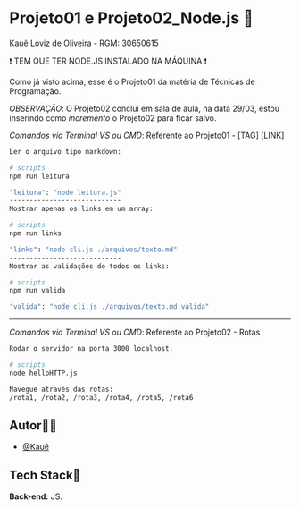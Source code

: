 # Projeto01 e Projeto02_Node.js 🎲
Kauê Loviz de Oliveira - RGM: 30650615

❗ TEM QUE TER NODE.JS INSTALADO NA MÁQUINA ❗

Como já visto acima, esse é o Projeto01 da matéria de Técnicas de Programação.

*OBSERVAÇÃO*: O Projeto02 conclui em sala de aula, na data 29/03, estou inserindo como *incremento* o Projeto02 para ficar salvo.

*Comandos via Terminal VS ou CMD*: Referente ao Projeto01 - [TAG] [LINK]
```bash
Ler o arquivo tipo markdown:

# scripts
npm run leitura

"leitura": "node leitura.js"
----------------------------
Mostrar apenas os links em um array:

# scripts
npm run links

"links": "node cli.js ./arquivos/texto.md"
----------------------------
Mostrar as validações de todos os links:

# scripts
npm run valida

"valida": "node cli.js ./arquivos/texto.md valida"
```

__________________________________________________

*Comandos via Terminal VS ou CMD*: Referente ao Projeto02 - Rotas
```bash
Rodar o servidor na porta 3000 localhost:

# scripts
node helloHTTP.js

Navegue através das rotas:
/rota1, /rota2, /rota3, /rota4, /rota5, /rota6
```

## Autor🙋‍♂️
- [@Kauê](https://github.com/KaueLoviz)

 
## Tech Stack📝
**Back-end:** JS.
